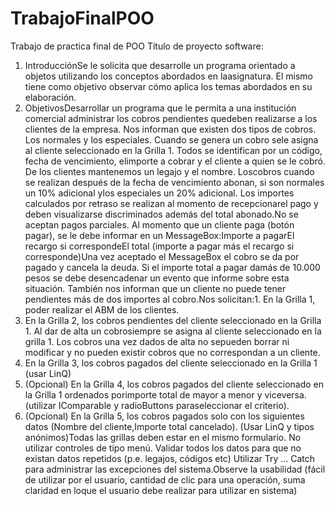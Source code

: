 # TrabajoFinalPOO
Trabajo de practica final de POO
Título de proyecto software:
1. IntroducciónSe le solicita que desarrolle un programa orientado a objetos utilizando los conceptos abordados en laasignatura. 
El mismo tiene como objetivo observar cómo aplica los temas abordados en su elaboración.
2. ObjetivosDesarrollar un programa que le permita a una institución comercial administrar los cobros pendientes quedeben realizarse a los clientes de la empresa.
Nos informan que existen dos tipos de cobros. Los normales y los especiales. Cuando se genera un cobro sele asigna al cliente seleccionado en la Grilla 1.
Todos se identifican por un código, fecha de vencimiento, elimporte a cobrar y el cliente a quien se le cobró.
De los clientes mantenemos un legajo y el nombre. Loscobros cuando se realizan después de la fecha de vencimiento abonan, si son normales un 10% adicional ylos especiales un 20% adicional. 
Los importes calculados por retraso se realizan al momento de recepcionarel pago y deben visualizarse discriminados además del total abonado.No se aceptan pagos parciales.
Al momento que un cliente paga (botón pagar), se le debe informar en un MessageBox:Importe a pagarEl recargo si correspondeEl total (importe a pagar más el recargo si corresponde)Una vez aceptado el MessageBox el cobro se da por pagado y cancela la deuda. 
Si el importe total a pagar damás de 10.000 pesos se debe desencadenar un evento que informe sobre esta situación.
También nos informan que un cliente no puede tener pendientes más de dos importes al cobro.Nos solicitan:1. En la Grilla 1, poder realizar el ABM de los clientes.
4. En la Grilla 2, los cobros pendientes del cliente seleccionado en la Grilla 1. Al dar de alta un cobrosiempre se asigna al cliente seleccionado en la grilla 1. Los cobros una vez dados de alta no sepueden borrar ni modificar y no pueden existir cobros que no correspondan a un cliente.
5. En la Grilla 3, los cobros pagados del cliente seleccionado en la Grilla 1 (usar LinQ)
6. (Opcional) En la Grilla 4, los cobros pagados del cliente seleccionado en la Grilla 1 ordenados porimporte total de mayor a menor y viceversa. (utilizar IComparable y radioButtons paraseleccionar el criterio).
7. (Opcional) En la Grilla 5, los cobros pagados solo con los siguientes datos (Nombre del cliente,Importe total cancelado). (Usar LinQ y tipos anónimos)Todas las grillas deben estar en el mismo formulario. No utilizar controles de tipo menú.
Validar todos los datos para que no existan datos repetidos (p.e. legajos, códigos etc)
Utilizar Try ... Catch para administrar las excepciones del sistema.Observe la usabilidad (fácil de utilizar por el usuario, cantidad de clic para una operación, suma claridad en loque el usuario debe realizar para utilizar en sistema)
